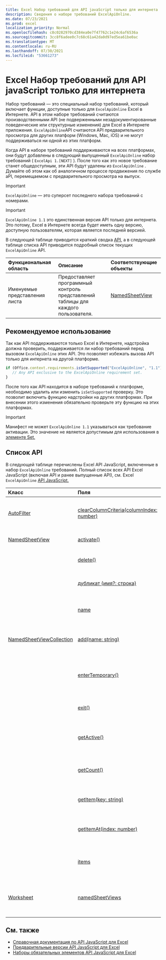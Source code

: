 ```yaml
---
title: Excel Набор требований для API javaScript только для интернета
description: Сведения о наборе требований ExcelApiOnline.
ms.date: 07/23/2021
ms.prod: excel
localization_priority: Normal
ms.openlocfilehash: c8c0282970cd384ea0e7f47762c1e24c6af6536a
ms.sourcegitcommit: 3cc8f6adee0c7c68c61a42da0d97ed5ea61be0ac
ms.translationtype: MT
ms.contentlocale: ru-RU
ms.lasthandoff: 07/30/2021
ms.locfileid: "53661273"
---
```

# <a name="excel-javascript-api-online-only-requirement-set"></a>Excel Набор требований для API javaScript только для интернета

Набор требований — это специальный набор требований, который включает функции, доступные только для `ExcelApiOnline` Excel в Интернете. API в этом наборе требований считаются производственными API (не подверженными незадокументированные поведенческие или структурные изменения) для Excel в Интернете приложения. `ExcelApiOnline`API считаются API предварительного просмотра для других платформ (Windows, Mac, iOS) и не могут поддерживаться ни одной из этих платформ.

Когда API в наборе требований поддерживаются на всех платформах, они будут добавлены в следующий выпущенный `ExcelApiOnline` набор требований ( `ExcelApi 1.[NEXT]` ). После того как это новое требование станет общедоступным, эти API будут удалены из `ExcelApiOnline` . Думайте об этом как об аналогичном процессе продвижения по службе aPI, перемещаемом с предварительного просмотра на выпуск.

> [!IMPORTANT]
> `ExcelApiOnline` — это суперсет последнего набора требований с номерами.

> [!IMPORTANT]
> `ExcelApiOnline 1.1` это единственная версия API только для интернета. Это потому, Excel в Интернете всегда будет иметь одну версию, доступную пользователям, которая является последней версией.

В следующей таблице приводится краткий сводка [API,](#api-list) а в следующей таблице списка API приводится подробный список текущих `ExcelApiOnline` API.

| Функциональная область | Описание | Соответствующие объекты |
|:--- |:--- |:--- |
| Именуемые представления листа | Предоставляет программный контроль представлений таблицы для каждого пользователя. | [NamedSheetView](/javascript/api/excel/excel.namedsheetview) |

## <a name="recommended-usage"></a>Рекомендуемое использование

Так как API поддерживаются только Excel в Интернете, надстройка должна проверить, поддерживается ли набор требований перед вызовом `ExcelApiOnline` этих API. Это позволяет избежать вызова API только для интернета на другой платформе.

```js
if (Office.context.requirements.isSetSupported("ExcelApiOnline", "1.1")) {
   // Any API exclusive to the ExcelApiOnline requirement set.
}
```

После того как API находится в наборе требований к платформе, необходимо удалить или изменить `isSetSupported` проверку. Это позволит включить функцию надстройки на других платформах. При внесении этого изменения обязательно проверьте эту функцию на этих платформах.

> [!IMPORTANT]
> Манифест не может `ExcelApiOnline 1.1` указываться как требование активации. Это значение не является допустимым для использования в [элементе Set.](../manifest/set.md)

## <a name="api-list"></a>Список API

В следующей таблице перечислены Excel API JavaScript, включенные в набор `ExcelApiOnline` требований. Полный список всех API Excel JavaScript (включая API и ранее выпущенные API), см. Excel `ExcelApiOnline` [API JavaScript.](/javascript/api/excel?view=excel-js-online&preserve-view=true)

| Класс | Поля | Описание |
|:---|:---|:---|
|[AutoFilter](/javascript/api/excel/excel.autofilter)|[clearColumnCriteria(columnIndex: number)](/javascript/api/excel/excel.autofilter#clearcolumncriteria-columnindex-)|Очищает критерии фильтрации столбцов автофайлов.|
|[NamedSheetView](/javascript/api/excel/excel.namedsheetview)|[activate()](/javascript/api/excel/excel.namedsheetview#activate--)|Активирует это представление листа.|
||[delete()](/javascript/api/excel/excel.namedsheetview#delete--)|Удаляет представление листа из листа.|
||[дубликат (имя?: строка)](/javascript/api/excel/excel.namedsheetview#duplicate-name-)|Создает копию этого представления листа.|
||[name](/javascript/api/excel/excel.namedsheetview#name)|Получает или задает имя представления листа.|
|[NamedSheetViewCollection](/javascript/api/excel/excel.namedsheetviewcollection)|[add(name: string)](/javascript/api/excel/excel.namedsheetviewcollection#add-name-)|Создает новое представление листа с заданным именем.|
||[enterTemporary()](/javascript/api/excel/excel.namedsheetviewcollection#entertemporary--)|Создает и активирует новое временное представление листа.|
||[exit()](/javascript/api/excel/excel.namedsheetviewcollection#exit--)|Выходит из действующего представления листа.|
||[getActive()](/javascript/api/excel/excel.namedsheetviewcollection#getactive--)|Получает в настоящее время активное представление листа.|
||[getCount()](/javascript/api/excel/excel.namedsheetviewcollection#getcount--)|Получает количество просмотров листов в этом листе.|
||[getItem(key: string)](/javascript/api/excel/excel.namedsheetviewcollection#getitem-key-)|Получает представление листа с его именем.|
||[getItemAt(index: number)](/javascript/api/excel/excel.namedsheetviewcollection#getitemat-index-)|Получает представление листа по индексу в коллекции.|
||[items](/javascript/api/excel/excel.namedsheetviewcollection#items)|Получает загруженные дочерние элементы в этой коллекции.|
|[Worksheet](/javascript/api/excel/excel.worksheet)|[namedSheetViews](/javascript/api/excel/excel.worksheet#namedsheetviews)|Возвращает коллекцию представлений листов, присутствующих в листе.|

## <a name="see-also"></a>См. также

- [Справочная документация по API JavaScript для Excel](/javascript/api/excel?view=excel-js-online&preserve-view=true)
- [Предварительные версии API JavaScript для Excel](excel-preview-apis.md)
- [Наборы обязательных элементов API JavaScript для Excel](excel-api-requirement-sets.md)
